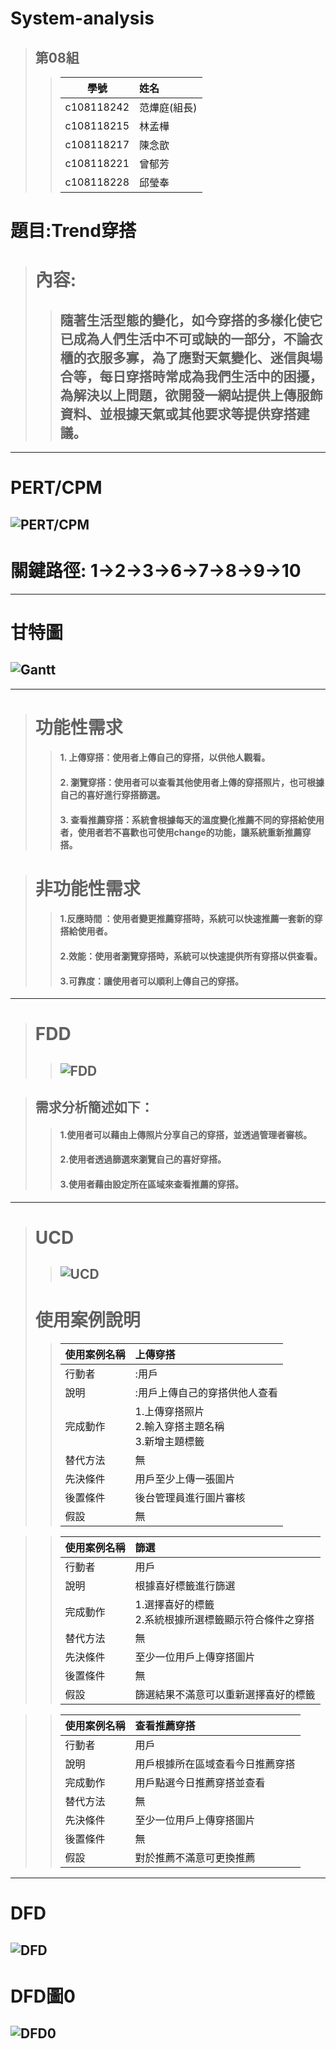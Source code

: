 # System-analysis

>## 第08組
>>  學號       |  姓名   
>> ------------|:-----
>> c108118242  | 范燁庭(組長)
>> c108118215  | 林孟樺
>> c108118217  | 陳念歆
>> c108118221  | 曾郁芳
>> c108118228  | 邱瑩奉

# 題目:Trend穿搭
># 內容:
>>## 隨著生活型態的變化，如今穿搭的多樣化使它已成為人們生活中不可或缺的一部分，不論衣櫃的衣服多寡，為了應對天氣變化、迷信與場合等，每日穿搭時常成為我們生活中的困擾，為解決以上問題，欲開發一網站提供上傳服飾資料、並根據天氣或其他要求等提供穿搭建議。
------------------------------------------

# PERT/CPM
## ![PERT/CPM](FinalProjectPert.jpeg)
# 關鍵路徑:  1->2->3->6->7->8->9->10

------------------------------------------
# 甘特圖
## ![Gantt](FinalProjectGantt.jpg) 

------------------------------------------


># 功能性需求    
>>####  1. 上傳穿搭：使用者上傳自己的穿搭，以供他人觀看。
>>####  2. 瀏覽穿搭：使用者可以查看其他使用者上傳的穿搭照片，也可根據自己的喜好進行穿搭篩選。
>>####  3. 查看推薦穿搭：系統會根據每天的溫度變化推薦不同的穿搭給使用者，使用者若不喜歡也可使用change的功能，讓系統重新推薦穿搭。

># 非功能性需求
>>####  1.反應時間 ：使用者變更推薦穿搭時，系統可以快速推薦一套新的穿搭給使用者。
>>####  2.效能：使用者瀏覽穿搭時，系統可以快速提供所有穿搭以供查看。
>>####  3.可靠度：讓使用者可以順利上傳自己的穿搭。
------------------------------------------
># FDD
>>## ![FDD](TrendFDD.jpg)

>## 需求分析簡述如下：
>>#### 1.使用者可以藉由上傳照片分享自己的穿搭，並透過管理者審核。
>>#### 2.使用者透過篩選來瀏覽自己的喜好穿搭。
>>#### 3.使用者藉由設定所在區域來查看推薦的穿搭。
 
--------------------------------------------
># UCD
>>## ![UCD](TrendUCD.JPG)
># 使用案例說明
>>  使用案例名稱    |     上傳穿搭
>> ------------|:-----
>> 行動者       |:用戶
>> 說明         |:用戶上傳自己的穿搭供他人查看
>> 完成動作     | 1.上傳穿搭照片<br>2.輸入穿搭主題名稱<br> 3.新增主題標籤
>> 替代方法     |  無
>> 先決條件     | 用戶至少上傳一張圖片
>> 後置條件     | 後台管理員進行圖片審核
>> 假設         | 無

>>  使用案例名稱    |     篩選
>> ------------|:-----
>> 行動者       | 用戶
>> 說明         | 根據喜好標籤進行篩選
>> 完成動作     | 1.選擇喜好的標籤<br>2.系統根據所選標籤顯示符合條件之穿搭
>> 替代方法     | 無
>> 先決條件     | 至少一位用戶上傳穿搭圖片
>> 後置條件     | 無
>> 假設         | 篩選結果不滿意可以重新選擇喜好的標籤

>>  使用案例名稱    |     查看推薦穿搭
>> ------------|:-----
>> 行動者       | 用戶
>> 說明         | 用戶根據所在區域查看今日推薦穿搭
>> 完成動作     | 用戶點選今日推薦穿搭並查看
>> 替代方法     | 無
>> 先決條件     | 至少一位用戶上傳穿搭圖片
>> 後置條件     | 無
>> 假設         | 對於推薦不滿意可更換推薦
----------------------------------------------------------------------
# DFD
## ![DFD](DFD.JPG)

# DFD圖0
## ![DFD0](DFD0.JPG)
